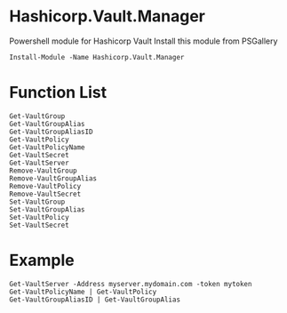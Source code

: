 # Hashicorp.Vault.Manager
Powershell module for Hashicorp Vault
Install this module from PSGallery
```
Install-Module -Name Hashicorp.Vault.Manager
```

Function List
==================
```
Get-VaultGroup
Get-VaultGroupAlias
Get-VaultGroupAliasID
Get-VaultPolicy
Get-VaultPolicyName
Get-VaultSecret
Get-VaultServer
Remove-VaultGroup
Remove-VaultGroupAlias
Remove-VaultPolicy
Remove-VaultSecret
Set-VaultGroup
Set-VaultGroupAlias
Set-VaultPolicy
Set-VaultSecret
```

Example
==================
```
Get-VaultServer -Address myserver.mydomain.com -token mytoken
Get-VaultPolicyName | Get-VaultPolicy
Get-VaultGroupAliasID | Get-VaultGroupAlias
```
